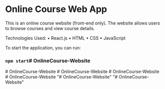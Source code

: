 # Online Course Web App

This is an online course website (front-end only). The website allows users to browse courses and view course details.

Technologies Used:
• React.js
• HTML
• CSS
• JavaScript

To start the application, you can run:

### `npm start`#   O n l i n e C o u r s e - W e b s i t e  
 #   O n l i n e C o u r s e - W e b s i t e  
 #   O n l i n e C o u r s e - W e b s i t e  
 #   O n l i n e C o u r s e - W e b s i t e  
 #   O n l i n e C o u r s e - W e b s i t e  
 "# OnlineCourse-Website" 
"# OnlineCourse-Website" 
